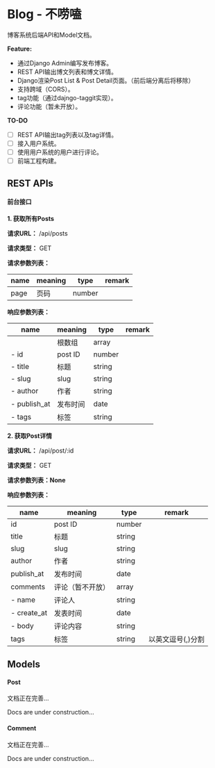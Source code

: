 # Blog - 不唠嗑

博客系统后端API和Model文档。

**Feature:**
- 通过Django Admin编写发布博客。
- REST API输出博文列表和博文详情。
- Django渲染Post List & Post Detail页面。（前后端分离后将移除）
- 支持跨域（CORS）。
- tag功能（通过dajngo-taggit实现）。
- 评论功能（暂未开放）。

**TO-DO**
- [ ] REST API输出tag列表以及tag详情。
- [ ] 接入用户系统。
- [ ] 使用用户系统的用户进行评论。
- [ ] 前端工程构建。

## REST APIs

#### 前台接口

**1. 获取所有Posts**

**请求URL：** /api/posts

**请求类型：** GET

**请求参数列表：**

name | meaning | type | remark
---- | --- | --- | ---
page | 页码 | number |

**响应参数列表：**

name | meaning | type | remark
---- | --- | --- | ---
    | 根数组 | array |
- id | post ID | number |
- title | 标题 | string |
- slug | slug | string |
- author | 作者 | string |
- publish_at | 发布时间 | date |
- tags | 标签 | string |

**2. 获取Post详情**

**请求URL：** /api/post/:id

**请求类型：** GET

**请求参数列表：None**

**响应参数列表：**

name | meaning | type | remark
---- | --- | --- | ---
id | post ID | number |
title | 标题 | string |
slug | slug | string |
author | 作者 | string |
publish_at | 发布时间 | date |
comments | 评论（暂不开放） | array |
- name | 评论人 | string | 
- create_at | 发表时间 | date | 
- body | 评论内容 | string | 
tags | 标签 | string | 以英文逗号(,)分割

## Models

#### Post

文档正在完善...

Docs are under construction...

#### Comment

文档正在完善...

Docs are under construction...